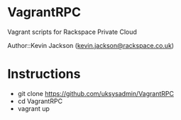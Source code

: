 VagrantRPC
==========

Vagrant scripts for Rackspace Private Cloud

Author::Kevin Jackson (kevin.jackson@rackspace.co.uk)

Instructions
============
* git clone https://github.com/uksysadmin/VagrantRPC
* cd VagrantRPC
* vagrant up

